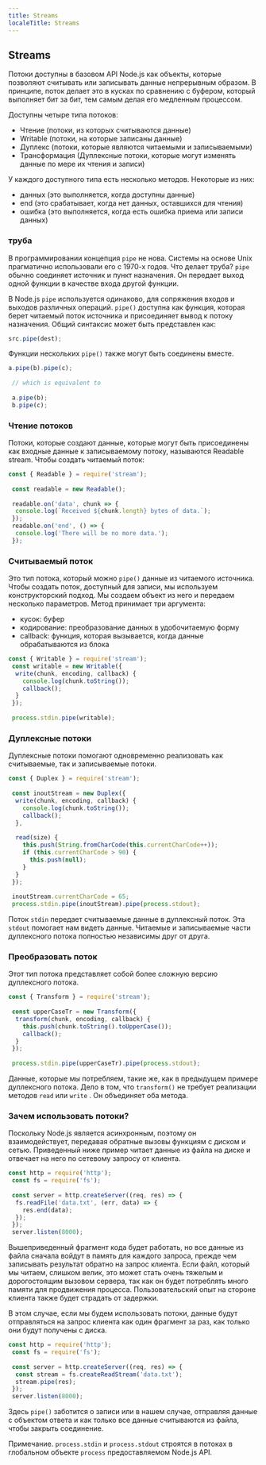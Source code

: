 ```yaml
---
title: Streams
localeTitle: Streams
---
```

## Streams

Потоки доступны в базовом API Node.js как объекты, которые позволяют считывать или записывать данные непрерывным образом. В принципе, поток делает это в кусках по сравнению с буфером, который выполняет бит за бит, тем самым делая его медленным процессом.

Доступны четыре типа потоков:

*   Чтение (потоки, из которых считываются данные)
*   Writable (потоки, на которые записаны данные)
*   Дуплекс (потоки, которые являются читаемыми и записываемыми)
*   Трансформация (Дуплексные потоки, которые могут изменять данные по мере их чтения и записи)

У каждого доступного типа есть несколько методов. Некоторые из них:

*   данных (это выполняется, когда доступны данные)
*   end (это срабатывает, когда нет данных, оставшихся для чтения)
*   ошибка (это выполняется, когда есть ошибка приема или записи данных)

### труба

В программировании концепция `pipe` не нова. Системы на основе Unix прагматично использовали его с 1970-х годов. Что делает труба? `pipe` обычно соединяет источник и пункт назначения. Он передает выход одной функции в качестве входа другой функции.

В Node.js `pipe` используется одинаково, для сопряжения входов и выходов различных операций. `pipe()` доступна как функция, которая берет читаемый поток источника и присоединяет вывод к потоку назначения. Общий синтаксис может быть представлен как:

```javascript
src.pipe(dest); 
```

Функции нескольких `pipe()` также могут быть соединены вместе.

```javascript
a.pipe(b).pipe(c); 
 
 // which is equivalent to 
 
 a.pipe(b); 
 b.pipe(c); 
```

### Чтение потоков

Потоки, которые создают данные, которые могут быть присоединены как входные данные к записываемому потоку, называются Readable stream. Чтобы создать читаемый поток:

```javascript
const { Readable } = require('stream'); 
 
 const readable = new Readable(); 
 
 readable.on('data', chunk => { 
  console.log(`Received ${chunk.length} bytes of data.`); 
 }); 
 readable.on('end', () => { 
  console.log('There will be no more data.'); 
 }); 
```

### Считываемый поток

Это тип потока, который можно `pipe()` данные из читаемого источника. Чтобы создать поток, доступный для записи, мы используем конструкторский подход. Мы создаем объект из него и передаем несколько параметров. Метод принимает три аргумента:

*   кусок: буфер
*   кодирование: преобразование данных в удобочитаемую форму
*   callback: функция, которая вызывается, когда данные обрабатываются из блока

```javascript
const { Writable } = require('stream'); 
 const writable = new Writable({ 
  write(chunk, encoding, callback) { 
    console.log(chunk.toString()); 
    callback(); 
  } 
 }); 
 
 process.stdin.pipe(writable); 
```

### Дуплексные потоки

Дуплексные потоки помогают одновременно реализовать как считываемые, так и записываемые потоки.

```javascript
const { Duplex } = require('stream'); 
 
 const inoutStream = new Duplex({ 
  write(chunk, encoding, callback) { 
    console.log(chunk.toString()); 
    callback(); 
  }, 
 
  read(size) { 
    this.push(String.fromCharCode(this.currentCharCode++)); 
    if (this.currentCharCode > 90) { 
      this.push(null); 
    } 
  } 
 }); 
 
 inoutStream.currentCharCode = 65; 
 process.stdin.pipe(inoutStream).pipe(process.stdout); 
```

Поток `stdin` передает считываемые данные в дуплексный поток. Эта `stdout` помогает нам видеть данные. Читаемые и записываемые части дуплексного потока полностью независимы друг от друга.

### Преобразовать поток

Этот тип потока представляет собой более сложную версию дуплексного потока.

```javascript
const { Transform } = require('stream'); 
 
 const upperCaseTr = new Transform({ 
  transform(chunk, encoding, callback) { 
    this.push(chunk.toString().toUpperCase()); 
    callback(); 
  } 
 }); 
 
 process.stdin.pipe(upperCaseTr).pipe(process.stdout); 
```

Данные, которые мы потребляем, такие же, как в предыдущем примере дуплексного потока. Дело в том, что `transform()` не требует реализации методов `read` или `write` . Он объединяет оба метода.

### Зачем использовать потоки?

Поскольку Node.js является асинхронным, поэтому он взаимодействует, передавая обратные вызовы функциям с диском и сетью. Приведенный ниже пример читает данные из файла на диске и отвечает на него по сетевому запросу от клиента.

```javascript
const http = require('http'); 
 const fs = require('fs'); 
 
 const server = http.createServer((req, res) => { 
  fs.readFile('data.txt', (err, data) => { 
    res.end(data); 
  }); 
 }); 
 server.listen(8000); 
```

Вышеприведенный фрагмент кода будет работать, но все данные из файла сначала войдут в память для каждого запроса, прежде чем записывать результат обратно на запрос клиента. Если файл, который мы читаем, слишком велик, это может стать очень тяжелым и дорогостоящим вызовом сервера, так как он будет потреблять много памяти для продвижения процесса. Пользовательский опыт на стороне клиента также будет страдать от задержки.

В этом случае, если мы будем использовать потоки, данные будут отправляться на запрос клиента как один фрагмент за раз, как только они будут получены с диска.

```javascript
const http = require('http'); 
 const fs = require('fs'); 
 
 const server = http.createServer((req, res) => { 
  const stream = fs.createReadStream('data.txt'); 
  stream.pipe(res); 
 }); 
 server.listen(8000); 
```

Здесь `pipe()` заботится о записи или в нашем случае, отправляя данные с объектом ответа и как только все данные считываются из файла, чтобы закрыть соединение.

Примечание. `process.stdin` и `process.stdout` строятся в потоках в глобальном объекте `process` предоставляемом Node.js API.